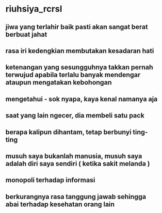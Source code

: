 # riuhsiya_rcrsl
## jiwa yang terlahir baik pasti akan sangat berat berbuat jahat
## rasa iri kedengkian membutakan kesadaran hati
## ketenangan yang sesungguhnya takkan pernah terwujud apabila terlalu banyak mendengar ataupun mengatakan kebohongan
## mengetahui - sok nyapa, kaya kenal namanya aja
## saat yang lain ngecer, dia membeli satu pack
## berapa kalipun dihantam, tetap berbunyi ting-ting
## musuh saya bukanlah manusia, musuh saya adalah diri saya sendiri ( ketika sakit melanda )
## monopoli terhadap informasi
## berkurangnya rasa tanggung jawab sehingga abai terhadap kesehatan orang lain
